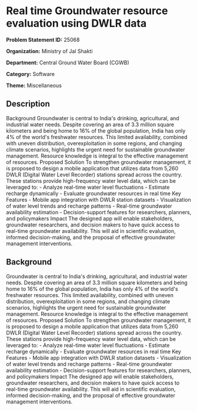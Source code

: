 # Real time Groundwater resource evaluation using DWLR data

**Problem Statement ID:** 25068

**Organization:** Ministry of Jal Shakti

**Department:** Central Ground Water Board (CGWB)

**Category:** Software

**Theme:** Miscellaneous

## Description

Background Groundwater is central to India's drinking, agricultural, and industrial water needs. Despite covering an area of 3.3 million square kilometers and being home to 16% of the global population, India has only 4% of the world's freshwater resources. This limited availability, combined with uneven distribution, overexploitation in some regions, and changing climate scenarios, highlights the urgent need for sustainable groundwater management. Resource knowledge is integral to the effective management of resources. Proposed Solution To strengthen groundwater management, it is proposed to design a mobile application that utilizes data from 5,260 DWLR (Digital Water Level Recorder) stations spread across the country. These stations provide high-frequency water level data, which can be leveraged to: - Analyze real-time water level fluctuations - Estimate recharge dynamically - Evaluate groundwater resources in real time Key Features - Mobile app integration with DWLR station datasets - Visualization of water level trends and recharge patterns - Real-time groundwater availability estimation - Decision-support features for researchers, planners, and policymakers Impact The designed app will enable stakeholders, groundwater researchers, and decision makers to have quick access to real-time groundwater availability. This will aid in scientific evaluation, informed decision-making, and the proposal of effective groundwater management interventions.

## Background

Groundwater is central to India's drinking, agricultural, and industrial water needs. Despite covering an area of 3.3 million square kilometers and being home to 16% of the global population, India has only 4% of the world's freshwater resources. This limited availability, combined with uneven distribution, overexploitation in some regions, and changing climate scenarios, highlights the urgent need for sustainable groundwater management. Resource knowledge is integral to the effective management of resources. Proposed Solution To strengthen groundwater management, it is proposed to design a mobile application that utilizes data from 5,260 DWLR (Digital Water Level Recorder) stations spread across the country. These stations provide high-frequency water level data, which can be leveraged to: - Analyze real-time water level fluctuations - Estimate recharge dynamically - Evaluate groundwater resources in real time Key Features - Mobile app integration with DWLR station datasets - Visualization of water level trends and recharge patterns - Real-time groundwater availability estimation - Decision-support features for researchers, planners, and policymakers Impact The designed app will enable stakeholders, groundwater researchers, and decision makers to have quick access to real-time groundwater availability. This will aid in scientific evaluation, informed decision-making, and the proposal of effective groundwater management interventions.

